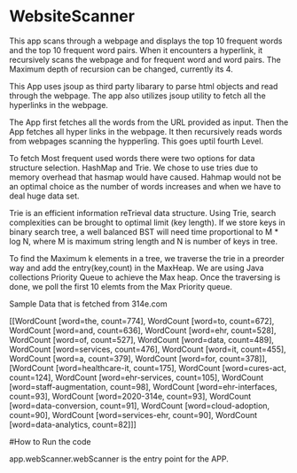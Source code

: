 # WebsiteScanner
This app scans through a webpage and displays the top 10 frequent words and the top 10 frequent word pairs. When it encounters a hyperlink, it recursively scans the webpage and for frequent word and word pairs. The Maximum depth of recursion can be changed, currently its 4.

This App uses jsoup as third party libarary to parse html objects and read through the webpage. The app also utilizes jsoup utility to fetch all the hyperlinks in the webpage.

The App first fetches all the words from the URL provided as input. Then the App fetches all hyper links in the webpage. It then recursively reads words from webpages scanning the hypperling. This goes uptil fourth Level.

To fetch Most frequent used words there were two options for data structure selection. HashMap and Trie. We chose to use tries due to memory overhead that hasmap would have caused. Hahmap would not be an optimal choice as the number of words increases and when we have to deal huge data set.

Trie is an efficient information reTrieval data structure. Using Trie, search complexities can be brought to optimal limit (key length). If we store keys in binary search tree, a well balanced BST will need time proportional to M * log N, where M is maximum string length and N is number of keys in tree.

To find the Maximum k elements in a tree, we traverse the trie in a preorder way and add the entry(key,count) in the MaxHeap. We are using Java collections Priority Queue to achieve the Max heap. Once the traversing is done, we poll the first 10 elemts from the Max Priority queue.

Sample Data that is fetched from 314e.com

[[WordCount [word=the, count=774], WordCount [word=to, count=672], WordCount [word=and, count=636], WordCount [word=ehr, count=528], WordCount [word=of, count=527], WordCount [word=data, count=489], WordCount [word=services, count=476], WordCount [word=it, count=455], WordCount [word=a, count=379], WordCount [word=for, count=378]], [WordCount [word=healthcare-it, count=175], WordCount [word=cures-act, count=124], WordCount [word=ehr-services, count=105], WordCount [word=staff-augmentation, count=98], WordCount [word=ehr-interfaces, count=93], WordCount [word=2020-314e, count=93], WordCount [word=data-conversion, count=91], WordCount [word=cloud-adoption, count=90], WordCount [word=services-ehr, count=90], WordCount [word=data-analytics, count=82]]]

#How to Run the code 

  app.webScanner.webScanner is the entry point for the APP.

